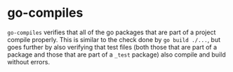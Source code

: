 go-compiles
===========
`go-compiles` verifies that all of the go packages that are part of a project compile properly. This is similar to the 
check done by `go build ./...`, but goes further by also verifying that test files (both those that are part of a 
package and those that are part of a `_test` package) also compile and build without errors.
